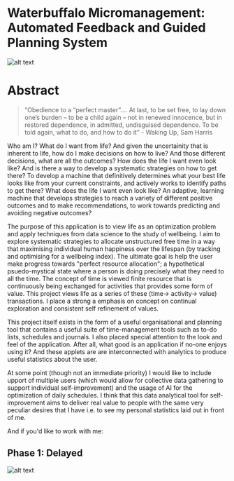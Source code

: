 # Waterbuffalo Micromanagement: Automated Feedback and Guided Planning System 

![alt text](https://github.com/waterbuffalo13/Waterbuffalo-Micromanagement/blob/master/screenshot-gif.gif)

# Abstract

>“Obedience to a “perfect master”.... At last, to be set free, to lay down one’s burden – to be a child again – not in renewed innocence, but in restored dependence, in admitted, undisguised dependence. To be told again, what to do, and how to do it” - Waking Up, Sam Harris 

Who am I? What do I want from life? And given the uncertainity that is inherent to life, how do I make decisions on how to live? And those different decisions, what are all the outcomes? How does the life I want even look like? And is there a way to develop a systematic strategies on how to get there? To develop a machine that definitively determines what your best life looks like from your current constraints, and actively works to identify paths to get there? What does the life I want even look like? An adaptive, learning machine that develops strategies to reach a variety of different positive outcomes and to make recommendations, to work towards predicting and avoiding negative outcomes?

The purpose of this application is to view life as an optimization problem and apply techniques from data science to the study of wellbeing. I aim to explore systematic strategies to allocate unstructured free time in a way that maximising individual human happiness over the lifespan (by tracking and optimising for a wellbeing index). The ultimate goal is help the user make progress towards "perfect resource allocation"; a hypothetical psuedo-mystical state where a person is doing precisely what they need to all the time. The concept of time is viewed finite resource that is continuously being exchanged for activities that provides some form of value. This project views life as a series of these (time-> activity-> value) transactions. I place a strong a emphasis on concept on continual exploration and consistent self refinement of values.

This project itself exists in the form of a useful organisational and planning tool that contains a useful suite of time-management tools such as to-do lists, schedules and journals. I also placed special attention to the look and feel of the application. After all, what good is an application if no-one enjoys using it? And these applets are
are interconnected with analytics to produce useful statistics about the user. 

At some point (though not an immediate priority) I would like to include upport of multiple users (which would allow for collective data gathering to support individual self-improvement) and the usage of AI for the optimization of daily schedules.  I think that this data analytical tool for self-improvement aims to deliver real value to people with the same very peculiar desires that I have i.e. to see my personal statistics laid out in front of me.

And if you'd like to work with me: 


## Phase 1: Delayed
![alt text](https://github.com/waterbuffalo13/Waterbuffalo-Micromanagement/blob/master/misc_image/er_diagram.png)



